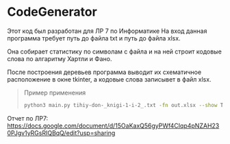 # CodeGenerator
Этот код был разработан для ЛР 7 по Информатике
На вход данная программа требует путь до файла txt и путь до файла xlsx. 

Она собирает статистику по символам с файла и на ней строит кодовые слова по алгаритму Хартли и Фано. 

После построения деревьев программа выводит их схематичное расположение в окне tkinter, а кодовые слова записывет в файл xlsx.

> Пример применения 
> ``` bash
> python3 main.py tihiy-don-_knigi-1-i-2_.txt -fn out.xlsx --show Ture
> ```

Отчет по ЛР7: https://docs.google.com/document/d/15OaKaxQ56gyPWf4CIqp4pNZAH230PJgv1yRGsRIQBqQ/edit?usp=sharing